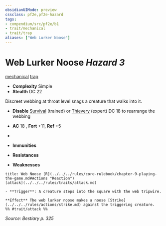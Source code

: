 ```yaml
---
obsidianUIMode: preview
cssclass: pf2e,pf2e-hazard
tags:
- compendium/src/pf2e/b1
- trait/mechanical
- trait/trap
aliases: ["Web Lurker Noose"]
---
```

# Web Lurker Noose *Hazard 3*  
[mechanical](../../../rules/traits/mechanical.md)  [trap](../../../rules/traits/trap.md)  

- **Complexity** Simple
- **Stealth** DC 22  

Discreet webbing at throat level snags a creature that walks into it.

- **Disable** [Survival](../../skills.md#Survival) (trained) or [Thievery](../../skills.md#Thievery) (expert) DC 18 to rearrange the webbing  

- **AC** 18 , **Fort** +11, **Ref** +5
- 
- **Immunities** 
- **Resistances** 
- **Weaknesses** 
     
```ad-embed-ability
title: Web Noose [R](../../../rules/core-rulebook/chapter-9-playing-the-game.md#Actions "Reaction")
[attack](../../../rules/traits/attack.md)  

- **Trigger**: A creature steps into the square with the web tripwire.

**Effect** The web lurker noose makes a noose [Strike](../../../rules/actions/strike.md) against the triggering creature.  
%% #trait/attack %%
```

*Source: Bestiary p. 325*
